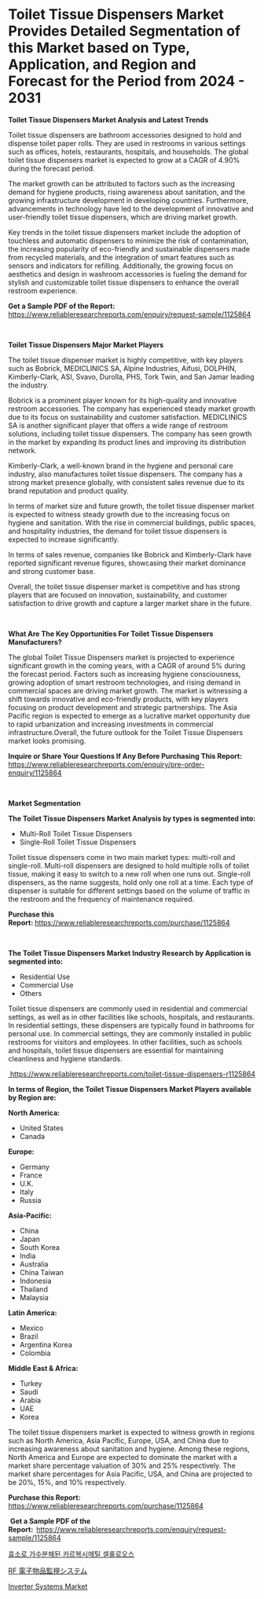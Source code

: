 <p><h1>Toilet Tissue Dispensers Market Provides Detailed Segmentation of this Market based on Type, Application, and Region and Forecast for the Period from 2024 - 2031</h1></p><p><strong>Toilet Tissue Dispensers Market Analysis and Latest Trends</strong></p>
<p><p>Toilet tissue dispensers are bathroom accessories designed to hold and dispense toilet paper rolls. They are used in restrooms in various settings such as offices, hotels, restaurants, hospitals, and households. The global toilet tissue dispensers market is expected to grow at a CAGR of 4.90% during the forecast period. </p><p>The market growth can be attributed to factors such as the increasing demand for hygiene products, rising awareness about sanitation, and the growing infrastructure development in developing countries. Furthermore, advancements in technology have led to the development of innovative and user-friendly toilet tissue dispensers, which are driving market growth.</p><p>Key trends in the toilet tissue dispensers market include the adoption of touchless and automatic dispensers to minimize the risk of contamination, the increasing popularity of eco-friendly and sustainable dispensers made from recycled materials, and the integration of smart features such as sensors and indicators for refilling. Additionally, the growing focus on aesthetics and design in washroom accessories is fueling the demand for stylish and customizable toilet tissue dispensers to enhance the overall restroom experience.</p></p>
<p><strong>Get a Sample PDF of the Report:&nbsp;</strong> <a href="https://www.reliableresearchreports.com/enquiry/request-sample/1125864">https://www.reliableresearchreports.com/enquiry/request-sample/1125864</a></p>
<p>&nbsp;</p>
<p><strong>Toilet Tissue Dispensers Major Market Players</strong></p>
<p><p>The toilet tissue dispenser market is highly competitive, with key players such as Bobrick, MEDICLINICS SA, Alpine Industries, Aifusi, DOLPHIN, Kimberly-Clark, ASI, Svavo, Durolla, PHS, Tork Twin, and San Jamar leading the industry. </p><p>Bobrick is a prominent player known for its high-quality and innovative restroom accessories. The company has experienced steady market growth due to its focus on sustainability and customer satisfaction. MEDICLINICS SA is another significant player that offers a wide range of restroom solutions, including toilet tissue dispensers. The company has seen growth in the market by expanding its product lines and improving its distribution network. </p><p>Kimberly-Clark, a well-known brand in the hygiene and personal care industry, also manufactures toilet tissue dispensers. The company has a strong market presence globally, with consistent sales revenue due to its brand reputation and product quality.</p><p>In terms of market size and future growth, the toilet tissue dispenser market is expected to witness steady growth due to the increasing focus on hygiene and sanitation. With the rise in commercial buildings, public spaces, and hospitality industries, the demand for toilet tissue dispensers is expected to increase significantly.</p><p>In terms of sales revenue, companies like Bobrick and Kimberly-Clark have reported significant revenue figures, showcasing their market dominance and strong customer base.</p><p>Overall, the toilet tissue dispenser market is competitive and has strong players that are focused on innovation, sustainability, and customer satisfaction to drive growth and capture a larger market share in the future.</p></p>
<p>&nbsp;</p>
<p><strong>What Are The Key Opportunities For Toilet Tissue Dispensers Manufacturers?</strong></p>
<p><p>The global Toilet Tissue Dispensers market is projected to experience significant growth in the coming years, with a CAGR of around 5% during the forecast period. Factors such as increasing hygiene consciousness, growing adoption of smart restroom technologies, and rising demand in commercial spaces are driving market growth. The market is witnessing a shift towards innovative and eco-friendly products, with key players focusing on product development and strategic partnerships. The Asia Pacific region is expected to emerge as a lucrative market opportunity due to rapid urbanization and increasing investments in commercial infrastructure.Overall, the future outlook for the Toilet Tissue Dispensers market looks promising.</p></p>
<p><strong>Inquire or Share Your Questions If Any Before Purchasing This Report:</strong> <a href="https://www.reliableresearchreports.com/enquiry/pre-order-enquiry/1125864">https://www.reliableresearchreports.com/enquiry/pre-order-enquiry/1125864</a></p>
<p>&nbsp;</p>
<p><strong>Market Segmentation</strong></p>
<p><strong>The Toilet Tissue Dispensers Market Analysis by types is segmented into:</strong></p>
<p><ul><li>Multi-Roll Toilet Tissue Dispensers</li><li>Single-Roll Toilet Tissue Dispensers</li></ul></p>
<p><p>Toilet tissue dispensers come in two main market types: multi-roll and single-roll. Multi-roll dispensers are designed to hold multiple rolls of toilet tissue, making it easy to switch to a new roll when one runs out. Single-roll dispensers, as the name suggests, hold only one roll at a time. Each type of dispenser is suitable for different settings based on the volume of traffic in the restroom and the frequency of maintenance required.</p></p>
<p><strong>Purchase this Report:&nbsp;</strong><a href="https://www.reliableresearchreports.com/purchase/1125864">https://www.reliableresearchreports.com/purchase/1125864</a></p>
<p>&nbsp;</p>
<p><strong>The Toilet Tissue Dispensers Market Industry Research by Application is segmented into:</strong></p>
<p><ul><li>Residential Use</li><li>Commercial Use</li><li>Others</li></ul></p>
<p><p>Toilet tissue dispensers are commonly used in residential and commercial settings, as well as in other facilities like schools, hospitals, and restaurants. In residential settings, these dispensers are typically found in bathrooms for personal use. In commercial settings, they are commonly installed in public restrooms for visitors and employees. In other facilities, such as schools and hospitals, toilet tissue dispensers are essential for maintaining cleanliness and hygiene standards.</p></p>
<p><a href="https://www.reliableresearchreports.com/toilet-tissue-dispensers-r1125864">&nbsp;https://www.reliableresearchreports.com/toilet-tissue-dispensers-r1125864</a></p>
<p><strong>In terms of Region, the Toilet Tissue Dispensers Market Players available by Region are:</strong></p>
<p>
    <p> <strong> North America: </strong>
        <ul>
            <li>United States</li>
            <li>Canada</li>
        </ul>
        </p> 
    <p> <strong> Europe: </strong>
        <ul>
            <li>Germany</li>
            <li>France</li>
            <li>U.K.</li>
            <li>Italy</li>
            <li>Russia</li>
        </ul>
        </p> 
    <p> <strong> Asia-Pacific: </strong>
        <ul>
            <li>China</li>
            <li>Japan</li>
            <li>South Korea</li>
            <li>India</li>
            <li>Australia</li>
            <li>China Taiwan</li>
            <li>Indonesia</li>
            <li>Thailand</li>
            <li>Malaysia</li>
        </ul>
        </p> 
    <p> <strong> Latin America: </strong>
        <ul>
            <li>Mexico</li>
            <li>Brazil</li>
            <li>Argentina Korea</li>
            <li>Colombia</li>
        </ul>
        </p> 
    <p> <strong> Middle East & Africa: </strong>
        <ul>
            <li>Turkey</li>
            <li>Saudi</li>
            <li>Arabia</li>
            <li>UAE</li>
            <li>Korea</li>
        </ul>
    </p>
    </p>
<p><p>The toilet tissue dispensers market is expected to witness growth in regions such as North America, Asia Pacific, Europe, USA, and China due to increasing awareness about sanitation and hygiene. Among these regions, North America and Europe are expected to dominate the market with a market share percentage valuation of 30% and 25% respectively. The market share percentages for Asia Pacific, USA, and China are projected to be 20%, 15%, and 10% respectively.</p></p>
<p><strong>Purchase this Report: </strong><a href="https://www.reliableresearchreports.com/purchase/1125864">https://www.reliableresearchreports.com/purchase/1125864</a></p>
<p>&nbsp;<strong>Get a Sample PDF of the Report:&nbsp;&nbsp;</strong><a href="https://www.reliableresearchreports.com/enquiry/request-sample/1125864">https://www.reliableresearchreports.com/enquiry/request-sample/1125864</a></p>
<p><strong></strong></p>
<p><p><a href="https://github.com/fredrickeglers/Market-Research-Report-List-2/blob/main/8604202162000.md">효소로 가수분해된 카르복시메틸 셀룰로오스</a></p><p><a href="https://github.com/nxboeu02965442/Market-Research-Report-List-2/blob/main/1031409152106.md">RF 電子物品監視システム</a></p><p><a href="https://github.com/caominhtri712020/Market-Research-Report-List-1/blob/main/inverter-systems-market.md">Inverter Systems Market</a></p></p>